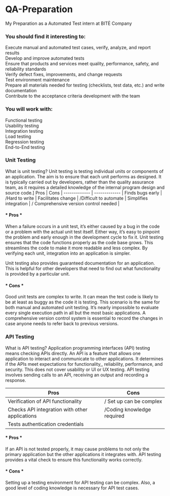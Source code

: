 # QA-Preparation
My Preparation as a Automated Test intern at BITĖ Company 

<h3>You should find it interesting to:</h3>
Execute manual and automated test cases, verify, analyze, and report results
<br>Develop and improve automated tests
<br>Ensure that products and services meet quality, performance, safety, and reliability standards
<br>Verify defect fixes, improvements, and change requests
<br>Test environment maintenance
<br>Prepare all materials needed for testing (checklists, test data, etc.) and write documentation
<br>Contribute to the acceptance criteria development with the team
<br>
<h3>You will work with:</h3>
Functional testing
<br>Usability testing
<br>Integration testing
<br>Load testing
<br>Regression testing
<br>End-to-End testing
<br>
<h3>Unit Testing</h3>
What is unit testing?
Unit testing is testing individual units or components of an application. The aim is to ensure that each unit performs as designed. It is typically carried out by developers, rather than the quality assurance team, as it requires a detailed knowledge of the internal program design and source code.]
Pros  | Cons |
------------- | ------------- |
Finds bugs early  | /Hard to write |
Facilitates change  | /Difficult to automate |
Simplifies integration  | /	Comprehensive version control needed |

<h4> * Pros * </h4>
When a failure occurs in a unit test, it’s either caused by a bug in the code or a problem with the actual unit test itself. Either way, it’s easy to pinpoint the problem and early enough in the development cycle to fix it. Unit testing ensures that the code functions properly as the code base grows. This streamlines the code to make it more readable and less complex. By verifying each unit, integration into an application is simpler.

Unit testing also provides guaranteed documentation for an application. This is helpful for other developers that need to find out what functionality is provided by a particular unit.
<h4> * Cons * </h4>
Good unit tests are complex to write. It can mean the test code is likely to be at least as buggy as the code it is testing. This scenario is the same for both manual and automated unit testing. It’s nearly impossible to evaluate every single execution path in all but the most basic applications. A comprehensive version control system is essential to record the changes in case anyone needs to refer back to previous versions.

<h3>API Testing</h3>

What is API testing?
Application programming interfaces (API) testing means checking APIs directly. An API is a feature that allows one application to interact and communicate to other applications. It determines if the APIs meet expectations for functionality,, reliability, performance, and security. This does not cover usability or UI or UX testing. API testing involves sending calls to an API, receiving an output and recording a response.
<br>

Pros  | Cons |
------------- | ------------- |
Verification of API functionality | /	Set up can be complex|
Checks API integration with other applications  | /Coding knowledge required |
Tests authentication credentials  |  |


<h4> * Pros * </h4>
If an API is not tested properly, it may cause problems to not only the primary application but the other applications it integrates with. API testing provides a vital check to ensure this functionality works correctly.

<h4> * Cons * </h4>

Setting up a testing environment for API testing can be complex. Also, a good level of coding knowledge is necessary for API test cases.
